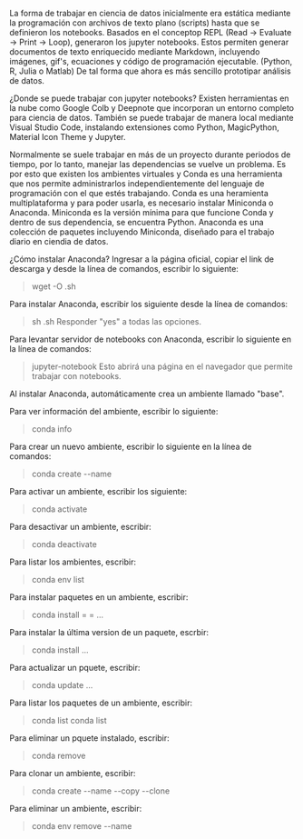 La forma de trabajar en ciencia de datos inicialmente era estática mediante la programación con archivos de texto plano (scripts) hasta que se definieron los notebooks.
Basados en el conceptop REPL (Read -> Evaluate -> Print -> Loop), generaron los jupyter notebooks.
Estos permiten generar documentos de texto enriquecido mediante Markdown, incluyendo imágenes, gif's, ecuaciones y código de programación ejecutable. (Python, R, Julia o Matlab)
De tal forma que ahora es más sencillo prototipar análisis de datos.

¿Donde se puede trabajar con jupyter notebooks?
Existen herramientas en la nube como Google Colb y Deepnote que incorporan un entorno completo para ciencia de datos.
También se puede trabajar de manera local mediante Visual Studio Code, instalando extensiones como Python, MagicPython, Material Icon Theme y Jupyter.

Normalmente se suele trabajar en más de un proyecto durante periodos de tiempo, por lo tanto, manejar las dependencias se vuelve un problema.
Es por esto que existen los ambientes virtuales y Conda es una herramienta que nos permite administrarlos independientemente del lenguaje de programación con el que estés trabajando.
Conda es una heramienta multiplataforma y para poder usarla, es necesario instalar Miniconda o Anaconda.
Miniconda es la versión mínima para que funcione Conda y dentro de sus dependencia, se encuentra Python.
Anaconda es una colección de paquetes incluyendo Miniconda, diseñado para el trabajo diario en ciendia de datos.

¿Cómo instalar Anaconda?
Ingresar a la página oficial, copiar el link de descarga y desde la línea de comandos, escribir lo siguiente:
> wget -O <file name>.sh <link>

Para instalar Anaconda, escribir los siguiente desde la línea de comandos:
> sh <file name>.sh
Responder "yes" a todas las opciones.

Para levantar servidor de notebooks con Anaconda, escribir lo siguiente en la línea de comandos:
> jupyter-notebook
Esto abrirá una página en el navegador que permite trabajar con notebooks.

Al instalar Anaconda, automáticamente crea un ambiente llamado "base".

Para ver información del ambiente, escribir lo siguiente:
> conda info

Para crear un nuevo ambiente, escribir lo siguiente en la línea de comandos:
> conda create --name <env name>

Para activar un ambiente, escribir los siguiente:
> conda activate <ambiente>

Para desactivar un ambiente, escribir:
> conda deactivate

Para listar los ambientes, escribir:
> conda env list

Para instalar paquetes en un ambiente, escribir:
> conda install <paquete>=<version> <n>=<n> ...

Para instalar la última version de un paquete, escrbir:
> conda install <paquete> <n> ...

Para actualizar un pquete, escribir:
> conda update <paquete> <n> ...

Para listar los paquetes de un ambiente, escribir:
> conda list
> conda list <paquete>

Para eliminar un pquete instalado, escribir:
> conda remove <paquete>

Para clonar un ambiente, escribir:
> conda create --name <nuevo ambiente> --copy --clone <viejo ambiente>

Para eliminar un ambiente, escribir:
> conda env remove --name <ambiente>
